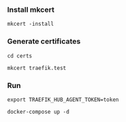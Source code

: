### Install mkcert

```shell
mkcert -install
```

### Generate certificates

```shell
cd certs

mkcert traefik.test
```

### Run

```shell
export TRAEFIK_HUB_AGENT_TOKEN=token

docker-compose up -d
```
